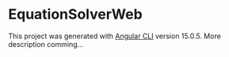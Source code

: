 # EquationSolverWeb

This project was generated with [Angular CLI](https://github.com/angular/angular-cli) version 15.0.5.
More description comming...
